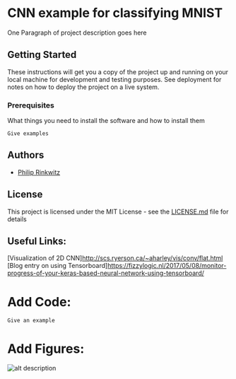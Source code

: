 # CNN example for classifying MNIST

One Paragraph of project description goes here

## Getting Started

These instructions will get you a copy of the project up and running on your local machine for development and testing purposes. See deployment for notes on how to deploy the project on a live system.

### Prerequisites

What things you need to install the software and how to install them

```
Give examples
```

## Authors

* [Philip Rinkwitz](https://github.com/rinkwitz)

## License

This project is licensed under the MIT License - see the [LICENSE.md](LICENSE.md) file for details

## Useful Links:
[Visualization of 2D CNN]http://scs.ryerson.ca/~aharley/vis/conv/flat.html
[Blog entry on using Tensorboard]https://fizzylogic.nl/2017/05/08/monitor-progress-of-your-keras-based-neural-network-using-tensorboard/

# Add Code:
```
Give an example
```

# Add Figures:
![alt description](https://...)
